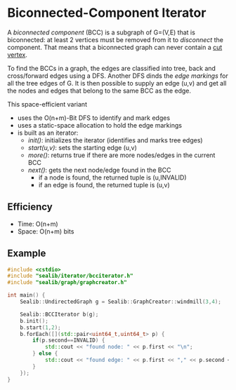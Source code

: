 Biconnected-Component Iterator
===
A *biconnected component* (BCC) is a subgraph of G=(V,E) that is biconnected: at least 2 vertices must be removed from it to *disconnect* the component. That means that a biconnected graph can never contain a [cut vertex](cut-vertex-iterator.md).

To find the BCCs in a graph, the edges are classified into tree, back and cross/forward edges using a DFS. Another DFS dinds the *edge markings* for all the tree edges of G. It is then possible to supply an edge (u,v) and get all the nodes and edges that belong to the same BCC as the edge.

This space-efficient variant
- uses the O(n+m)-Bit DFS to identify and mark edges
- uses a static-space allocation to hold the edge markings
- is built as an iterator:
    - *init()*: initializes the iterator (identifies and marks tree edges)
    - *start(u,v)*: sets the starting edge (u,v)
    - *more()*: returns true if there are more nodes/edges in the current BCC
    - *next()*: gets the next node/edge found in the BCC
        - if a node is found, the returned tuple is (u,INVALID)
        - if an edge is found, the returned tuple is (u,v)

## Efficiency
* Time: O(n+m)
* Space: O(n+m) bits

## Example
```cpp
#include <cstdio>
#include "sealib/iterator/bcciterator.h"
#include "sealib/graph/graphcreator.h"

int main() {
    Sealib::UndirectedGraph g = Sealib::GraphCreator::windmill(3,4);

    Sealib::BCCIterator b(g);
    b.init();
    b.start(1,2);
    b.forEach([](std::pair<uint64_t,uint64_t> p) {
        if(p.second==INVALID) {
            std::cout << "found node: " << p.first << "\n";
        } else {
            std::cout << "found edge: " << p.first << "," << p.second << "\n";
        }
    });
}
```